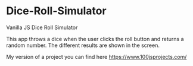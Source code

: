 # Dice-Roll-Simulator
Vanilla JS Dice Roll Simulator

This app throws a dice when the user clicks the roll button and returns a random number. The different results are shown in the screen.

My version of a project you can find here https://www.100jsprojects.com/
